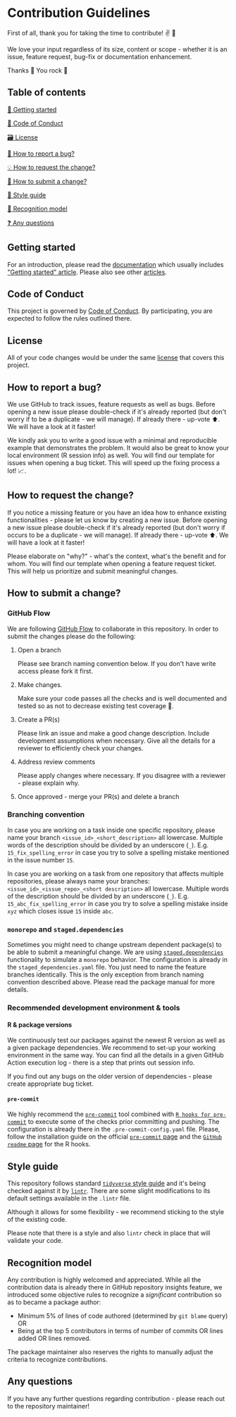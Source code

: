 # Contribution Guidelines

First of all, thank you for taking the time to contribute! ✌️ 🎉

We love your input regardless of its size, content or scope - whether it is an issue, feature request, bug-fix or documentation enhancement.

Thanks 🙏 You rock 🤘

## Table of contents

[👶 Getting started](#getting-started)

[📔 Code of Conduct](#code-of-conduct)

[🗃 License](#license)

[🐛 How to report a bug?](#how-to-report-a-bug)

[💡 How to request the change?](#how-to-request-the-change)

[🚩 How to submit a change?](#how-to-submit-a-change)

[👗 Style guide](#style-guide)

[🧐 Recognition model](#recognition-model)

[❓ Any questions](#any-questions)

## Getting started

For an introduction, please read the [documentation][url_pkgdown] which usually includes ["Getting started" article][url_getting_started]. Please also see other [articles][url_articles].

## Code of Conduct

This project is governed by [Code of Conduct](CODE_OF_CONDUCT.md). By participating, you are expected to follow the rules outlined there.

## License

All of your code changes would be under the same [license][url_license] that covers this project.

## How to report a bug?

We use GitHub to track issues, feature requests as well as bugs. Before opening a new issue please double-check if it's already reported (but don't worry if to be a duplicate - we will manage). If already there - up-vote ⬆️. We will have a look at it faster!

We kindly ask you to write a good issue with a minimal and reproducible example that demonstrates the problem. It would also be great to know your local environment (R session info) as well. You will find our template for issues when opening a bug ticket. This will speed up the fixing process a lot! 📈.

## How to request the change?

If you notice a missing feature or you have an idea how to enhance existing functionalities - please let us know by creating a new issue. Before opening a new issue please double-check if it's already reported (but don't worry if occurs to be a duplicate - we will manage). If already there - up-vote ⬆️. We will have a look at it faster!

Please elaborate on "why?" - what's the context, what's the benefit and for whom. You will find our template when opening a feature request ticket. This will help us prioritize and submit meaningful changes.

## How to submit a change?

### GitHub Flow

We are following [GitHub Flow](https://docs.github.com/en/get-started/quickstart/github-flow) to collaborate in this repository. In order to submit the changes please do the following:

1. Open a branch

   Please see branch naming convention below. If you don't have write access please fork it first.

1. Make changes.

   Make sure your code passes all the checks and is well documented and tested so as not to decrease existing test coverage 💪.

1. Create a PR(s)

   Please link an issue and make a good change description. Include development assumptions when necessary. Give all the details for a reviewer to efficiently check your changes.

1. Address review comments

   Please apply changes where necessary. If you disagree with a reviewer - please explain why.

1. Once approved - merge your PR(s) and delete a branch

### Branching convention

In case you are working on a task inside one specific repository, please name your branch `<issue_id>_<short_description>` all lowercase. Multiple words of the description should be divided by an underscore (`_`). E.g. `15_fix_spelling_error` in case you try to solve a spelling mistake mentioned in the issue number `15`.

In case you are working on a task from one repository that affects multiple repositories, please always name your branches: `<issue_id>_<issue_repo>_<short description>` all lowercase. Multiple words of the description should be divided by an underscore (`_`). E.g. `15_abc_fix_spelling_error` in case you try to solve a spelling mistake inside `xyz` which closes issue `15` inside `abc`.

### `monorepo` and `staged.dependencies`

Sometimes you might need to change upstream dependent package(s) to be able to submit a meaningful change. We are using [`staged.dependencies`](https://github.com/openpharma/staged.dependencies) functionality to simulate a `monorepo` behavior. The configuration is already in the `staged_dependencies.yaml` file. You just need to name the feature branches identically. This is the only exception from branch naming convention described above. Please read the package manual for more details.

### Recommended development environment & tools

#### R & package versions

We continuously test our packages against the newest R version as well as a given package dependencies. We recommend to set-up your working environment in the same way. You can find all the details in a given GitHub Action execution log - there is a step that prints out session info.

If you find out any bugs on the older version of dependencies - please create appropriate bug ticket.

#### `pre-commit`

We highly recommend the [`pre-commit`](https://pre-commit.com/) tool combined with [`R hooks for pre-commit`](https://github.com/lorenzwalthert/precommit) to execute some of the checks prior committing and pushing. The configuration is already there in the `.pre-commit-config.yaml` file. Please, follow the installation guide on the official [`pre-commit` page](https://github.com/lorenzwalthert/precommit) and the [`GitHub` `readme` page](https://github.com/lorenzwalthert/precommit#installation) for the R hooks.

## Style guide

This repository follows standard [`tidyverse` style guide](https://style.tidyverse.org/) and it's being checked against it by [`lintr`](https://github.com/r-lib/lintr). There are some slight modifications to its default settings available in the `.lintr` file.

Although it allows for some flexibility - we recommend sticking to the style of the existing code.

Please note that there is a style and also `lintr` check in place that will validate your code.

## Recognition model

Any contribution is highly welcomed and appreciated. While all the contribution data is already there in GitHub repository insights feature, we introduced some objective rules to recognize a _significant_ contribution so as to became a package author:

- Minimum 5% of lines of code authored (determined by `git blame` query) OR
- Being at the top 5 contributors in terms of number of commits OR lines added OR lines removed.

The package maintainer also reserves the rights to manually adjust the criteria to recognize contributions.

## Any questions

If you have any further questions regarding contribution - please reach out to the repository maintainer!

<!-- urls -->
[url_pkgdown]: https://genentech.github.io/psborrow2/index.html
[url_getting_started]: https://genentech.github.io/psborrow2/articles/psborrow2.html
[url_articles]: https://genentech.github.io/psborrow2/articles/index.html
[url_license]: https://genentech.github.io/psborrow2/LICENSE-text.html
